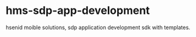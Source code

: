 hms-sdp-app-development
=======================

hsenid moible solutions, sdp application development sdk with templates.
